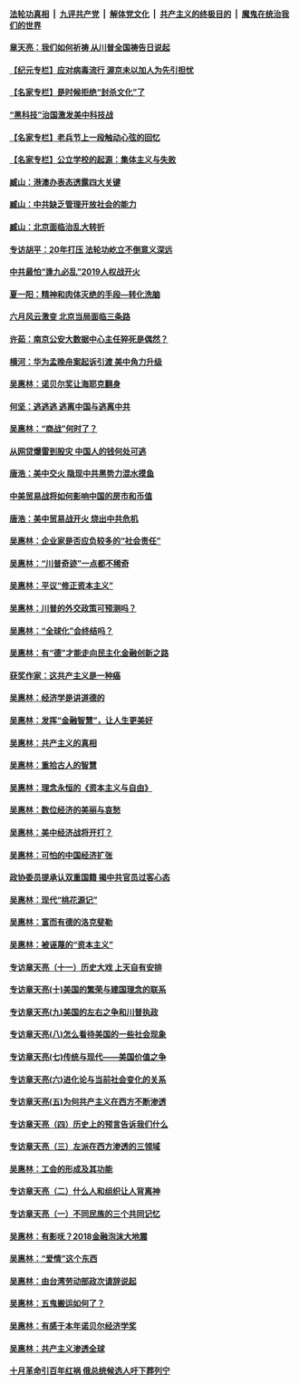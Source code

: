 

####  [法轮功真相](../../../../basic/blob/master/README.md?t=06080201) &nbsp;|&nbsp; [九评共产党](../../../../9ping.md/blob/master/README.md?t=06080201) &nbsp;|&nbsp; [解体党文化](../../../../jtdwh.md/blob/master/README.md?t=06080201)  &nbsp;|&nbsp; [共产主义的终极目的](../../../../gczydzjmd.md/blob/master/README.md?t=06080201) &nbsp;|&nbsp; [魔鬼在统治我们的世界](../../../../mgztzwmdsj.md/blob/master/README.md?t=06080201) 

#### [章天亮：我们如何祈祷 从川普全国祷告日说起](../pages/nsc423/n11944627.md?t=06080201) 

#### [【纪元专栏】应对病毒流行 渥京未以加人为先引担忧](../pages/nsc423/n11875714.md?t=06080201) 

#### [【名家专栏】是时候拒绝“封杀文化”了](../pages/nsc423/n11814093.md?t=06080201) 

#### [“黑科技”治国激发美中科技战](../pages/nsc423/n11638056.md?t=06080201) 

#### [【名家专栏】老兵节上一段触动心弦的回忆](../pages/nsc423/n11646016.md?t=06080201) 

#### [【名家专栏】公立学校的起源：集体主义与失败](../pages/nsc423/n11601833.md?t=06080201) 

#### [臧山：港澳办表态透露四大关键](../pages/nsc423/n11421628.md?t=06080201) 

#### [臧山：中共缺乏管理开放社会的能力](../pages/nsc423/n11407457.md?t=06080201) 

#### [臧山：北京面临治乱大转折](../pages/nsc423/n11406895.md?t=06080201) 

#### [专访胡平：20年打压 法轮功屹立不倒意义深远](../pages/nsc423/n11398800.md?t=06080201) 

#### [中共最怕“逢九必乱”2019人权战开火](../pages/nsc423/n11385248.md?t=06080201) 

#### [夏一阳：精神和肉体灭绝的手段—转化洗脑](../pages/nsc423/n11368250.md?t=06080201) 

#### [六月风云激变 北京当局面临三条路](../pages/nsc423/n11313668.md?t=06080201) 

#### [许茹：南京公安大数据中心主任猝死是偶然？](../pages/nsc423/n11064744.md?t=06080201) 

#### [横河：华为孟晚舟案起诉引渡 美中角力升级](../pages/nsc423/n11027230.md?t=06080201) 

#### [吴惠林：诺贝尔奖让海耶克翻身](../pages/nsc423/n10890049.md?t=06080201) 

#### [何坚：逃逃逃 逃离中国与逃离中共](../pages/nsc423/n10592891.md?t=06080201) 

#### [吴惠林：“商战”何时了？](../pages/nsc423/n10573558.md?t=06080201) 

#### [从网贷爆雷到股灾 中国人的钱何处可逃](../pages/nsc423/n10572800.md?t=06080201) 

#### [唐浩：美中交火 隐现中共黑势力混水摸鱼](../pages/nsc423/n10544040.md?t=06080201) 

#### [中美贸易战将如何影响中国的房市和币值](../pages/nsc423/n10543697.md?t=06080201) 

#### [唐浩：美中贸易战开火 烧出中共危机](../pages/nsc423/n10540126.md?t=06080201) 

#### [吴惠林：企业家是否应负较多的“社会责任”](../pages/nsc423/n10535022.md?t=06080201) 

#### [吴惠林：“川普奇迹”一点都不稀奇](../pages/nsc423/n10512808.md?t=06080201) 

#### [吴惠林：平议“修正资本主义”](../pages/nsc423/n10495724.md?t=06080201) 

#### [吴惠林：川普的外交政策可预测吗？](../pages/nsc423/n10462387.md?t=06080201) 

#### [吴惠林：“全球化”会终结吗？](../pages/nsc423/n10452838.md?t=06080201) 

#### [吴惠林：有“德”才能走向民主化金融创新之路](../pages/nsc423/n10432292.md?t=06080201) 

#### [获奖作家：这共产主义是一种癌](../pages/nsc423/n10431541.md?t=06080201) 

#### [吴惠林：经济学是讲道德的](../pages/nsc423/n10398014.md?t=06080201) 

#### [吴惠林：发挥“金融智慧”，让人生更美好](../pages/nsc423/n10375019.md?t=06080201) 

#### [吴惠林：共产主义的真相](../pages/nsc423/n10351394.md?t=06080201) 

#### [吴惠林：重拾古人的智慧](../pages/nsc423/n10337691.md?t=06080201) 

#### [吴惠林：理念永恒的《资本主义与自由》](../pages/nsc423/n10316274.md?t=06080201) 

#### [吴惠林：数位经济的美丽与哀愁](../pages/nsc423/n10292946.md?t=06080201) 

#### [吴惠林：美中经济战将开打？](../pages/nsc423/n10258825.md?t=06080201) 

#### [吴惠林：可怕的中国经济扩张](../pages/nsc423/n10219147.md?t=06080201) 

#### [政协委员提承认双重国籍 揭中共官员过客心态](../pages/nsc423/n10208809.md?t=06080201) 

#### [吴惠林：现代“桃花源记”](../pages/nsc423/n10185234.md?t=06080201) 

#### [吴惠林：富而有德的洛克斐勒](../pages/nsc423/n10142264.md?t=06080201) 

#### [吴惠林：被诬蔑的“资本主义”](../pages/nsc423/n10124816.md?t=06080201) 

#### [专访章天亮（十一）历史大戏 上天自有安排](../pages/nsc423/n10094905.md?t=06080201) 

#### [专访章天亮(十)美国的繁荣与建国理念的联系](../pages/nsc423/n10094899.md?t=06080201) 

#### [专访章天亮(九)美国的左右之争和川普执政](../pages/nsc423/n10094889.md?t=06080201) 

#### [专访章天亮(八)怎么看待美国的一些社会现象](../pages/nsc423/n10094857.md?t=06080201) 

#### [专访章天亮(七)传统与现代——美国价值之争](../pages/nsc423/n10093140.md?t=06080201) 

#### [专访章天亮(六)进化论与当前社会变化的关系](../pages/nsc423/n10092036.md?t=06080201) 

#### [专访章天亮(五)为何共产主义在西方不断渗透](../pages/nsc423/n10083620.md?t=06080201) 

#### [专访章天亮（四）历史上的预言告诉我们什么](../pages/nsc423/n10083606.md?t=06080201) 

#### [专访章天亮（三）左派在西方渗透的三领域](../pages/nsc423/n10081115.md?t=06080201) 

#### [吴惠林：工会的形成及其功能](../pages/nsc423/n10080633.md?t=06080201) 

#### [专访章天亮（二）什么人和组织让人背离神](../pages/nsc423/n10076637.md?t=06080201) 

#### [专访章天亮（一）不同民族的三个共同记忆](../pages/nsc423/n10074188.md?t=06080201) 

#### [吴惠林：有影呒？2018金融泡沫大地震](../pages/nsc423/n10040534.md?t=06080201) 

#### [吴惠林：“爱情”这个东西](../pages/nsc423/n10019423.md?t=06080201) 

#### [吴惠林：由台湾劳动部政次请辞说起](../pages/nsc423/n9979679.md?t=06080201) 

#### [吴惠林：五鬼搬运如何了？](../pages/nsc423/n9925338.md?t=06080201) 

#### [吴惠林：有感于本年诺贝尔经济学奖](../pages/nsc423/n9871883.md?t=06080201) 

#### [吴惠林：共产主义渗透全球](../pages/nsc423/n9812748.md?t=06080201) 

#### [十月革命引百年红祸 俄总统候选人吁下葬列宁](../pages/nsc423/n9810182.md?t=06080201) 

